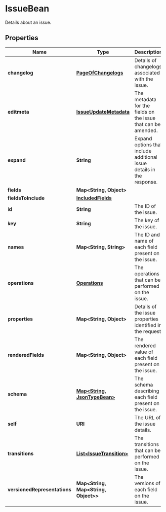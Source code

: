

# IssueBean

Details about an issue.

## Properties

| Name | Type | Description | Notes |
|------------ | ------------- | ------------- | -------------|
|**changelog** | [**PageOfChangelogs**](PageOfChangelogs.md) | Details of changelogs associated with the issue. |  [optional] |
|**editmeta** | [**IssueUpdateMetadata**](IssueUpdateMetadata.md) | The metadata for the fields on the issue that can be amended. |  [optional] |
|**expand** | **String** | Expand options that include additional issue details in the response. |  [optional] [readonly] |
|**fields** | **Map&lt;String, Object&gt;** |  |  [optional] |
|**fieldsToInclude** | [**IncludedFields**](IncludedFields.md) |  |  [optional] |
|**id** | **String** | The ID of the issue. |  [optional] [readonly] |
|**key** | **String** | The key of the issue. |  [optional] [readonly] |
|**names** | **Map&lt;String, String&gt;** | The ID and name of each field present on the issue. |  [optional] [readonly] |
|**operations** | [**Operations**](Operations.md) | The operations that can be performed on the issue. |  [optional] |
|**properties** | **Map&lt;String, Object&gt;** | Details of the issue properties identified in the request. |  [optional] [readonly] |
|**renderedFields** | **Map&lt;String, Object&gt;** | The rendered value of each field present on the issue. |  [optional] [readonly] |
|**schema** | [**Map&lt;String, JsonTypeBean&gt;**](JsonTypeBean.md) | The schema describing each field present on the issue. |  [optional] [readonly] |
|**self** | **URI** | The URL of the issue details. |  [optional] [readonly] |
|**transitions** | [**List&lt;IssueTransition&gt;**](IssueTransition.md) | The transitions that can be performed on the issue. |  [optional] [readonly] |
|**versionedRepresentations** | **Map&lt;String, Map&lt;String, Object&gt;&gt;** | The versions of each field on the issue. |  [optional] [readonly] |



